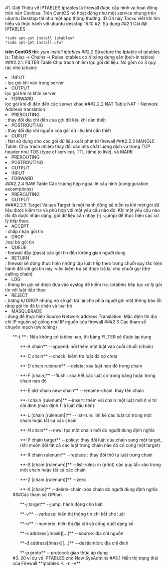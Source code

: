 #1. Giới Thiệu về IPTABLES
Iptables là firewall được cấu hình và hoạt động trên nền Conlose. 
Trên CentOS nó hoạt động như một service nhưng trên ubuntu Desktop thì như một app thông thường. :D
Git này Tocxu viết khi tìm hiểu và thực hành với ubuntu desktop 15.10 
#2. Sử dụng
##2.1 Cài đặt IPTABLES

	*sudo apt-get install iptables*
	*sudo apt-get install ufw*
**trên CentOS thì:** 
	*yum install iptables*
##2.2 Structure
the Iptable of iptables is: Tables -> Chains -> Rules
Iptables có 4 bảng dựng sẵn (bult-in tables)
###2.2.1. FILTER Table
Chịu trách nhiệm lọc gói dữ liệu. Nó gồm có 3 quy tắc nhỏ (chain):
<li>INPUT</li>: lọc gói khi vào trong server
<li>OUTPUT</li> lọc gói khi ra khỏi server
<li>FORWARD</li> lọc gói khi đi đến đến các server khác
###2.2.2 NAT Table
NAT - Network Address translation
<li>PREROUTING</li>: thay đổi địa chỉ đến của gói dữ liệu khi cần thiết
<li>POSTROUTING</li>: thay đổi địa chỉ nguồn của gói dữ liệu khi cần thiết
<li>OUPUT</li>: Nat sử dụng cho các gói dữ liệu xuất phát từ firewall
###2.2.3 MANGLE Table: 
Chịu trách nhiệm thay đổi các bits chất lượng dịch vụ trong TCP header như TOS (type of service), TTL (time to live), và MARK
<li>PREROUTING</li>
<li>POSTROUTING</li>
<li>OUTPUT</li>
<li>INPUT</li>
<li>FORWARD</li>
###2.2.4 RAW Table
Các trường hợp  ngoại lệ cấu hình (congiguration excemptions)
<li>PREROUTING</li>
<li>OUTPUT</li>
####2.2.5 Target Values
Target là một hành động sẽ diễn ra khi một gói dữ liệu được kiểm tra và phù hợp với một yêu cầu nào đó. Khi một yêu cầu nào đó đã được nhận dạng, gói dữ liệu cần nhảy (-j ~jump) để thực hiện các xử lý tiếp theo.
<li>ACCEPT</li>: chấp nhận gói tin
<li>DROP</li>:loại bỏ gói tin
<li>QUEUE</li>: firewall đẩy (pass) các gói tin đến không gian người dùng
<li>RETURN</li>: firewall sẽ dừng thực hiện những tập luật tiếp theo trong chuỗi quy tắc hiện hành đối với gói tin này. việc kiểm tra sẽ được trả lại cho chuỗi gọi (the calling chain)
<li>LOG</li>: thông tin gói sẽ được đưa vào syslog để kiểm tra. Iptables tiếp tục xử lý gói tin với luật tiếp theo
<li>REJECT</li>: tương tự DROP nhưng nó sẽ gởi trả lại cho phía người gởi một thông báo lỗi rằng gói tin đã  bị chặn và loại bỏ
<li>MASQUERADE</li>: dùng để thực hiện Source Network address Translation. Mặc định thì địa chỉ IP nguồn sẽ giống như IP nguồn của firewall
###2.3 Các tham số chuyển mạch (switching)
<ul> **-t <table>** : Nếu không có tables nào, thì bảng FILTER sẽ được áp dụng</ul>
<ul> **-A chain** --append:  nối thêm một luật vào cuối chuỗi (chain) </ul>
<ul> **-C chain** --check: kiểm tra luật đã có chưa </ul>
<ul> **-D chain rulenum** --delete: xóa luật nào đó trong chain</ul>
<ul> **-F [chain]** --flush : xóa hết các luật có trong bảng hoặc trong chain nào đó</ul>
<ul> **-E old-chain new-chain** --rename-chain: thay tên chain</ul>
<ul> **-I chain [rulenum]** --insert: thêm vài chain một luật mới ở vị trí chỉ đinh (mặc định 1 là luật đầu tiên)</ul>
<ul> **-L [chain [rulenum]]** --list-rule: liệt kê các luật có trong một chain hoặc tất cả các chain</ul>
<ul> **-N chain** --new: tạo một chain mới do người dùng định nghĩa </ul>
<ul> **-P chain target** --policy: thay đổi luật của chain sang một target,(khi muốn đổi tất cả các luật trong chain nào đó có cùng một target)</ul>
<ul> **-R chain rulenum** --replace : thay đổi thứ tự luật trong chain</ul>
<ul> **-S [chain [rulenum]]** --list-rules: in (print) các quy tắc vào trong một chain hoặc tất cả các chain</ul>
<ul> **-Z [chain [rulenum]]** --zero </ul>
<ul> **-X [chain]** --delete-chain: xóa chain do người dùng định nghĩa</ul>
###Các tham số OPtion
<ul> **-j target** --jump: hành động cho luật</ul>
<ul> **-v** --verbose: hiển thị thông tin chi tiết cho luật</ul>
<ul> **-n** --numeric: hiển thị địa chỉ và cổng dưới dạng số</ul>
<ul> **-s address[/mask][...]** --source: địa chỉ nguồn</ul>
<ul> **-d address[/mask][...]** --destiantion: địa chỉ đích</ul>
<ul> **-p proto** --protocol: giao thức áp dụng</ul>
#3. 20 ví dụ về IPTABLES cho New SysAdmins
##3.1 Hiển thị trạng thái của Firewall
**iptables -L -n -v**









